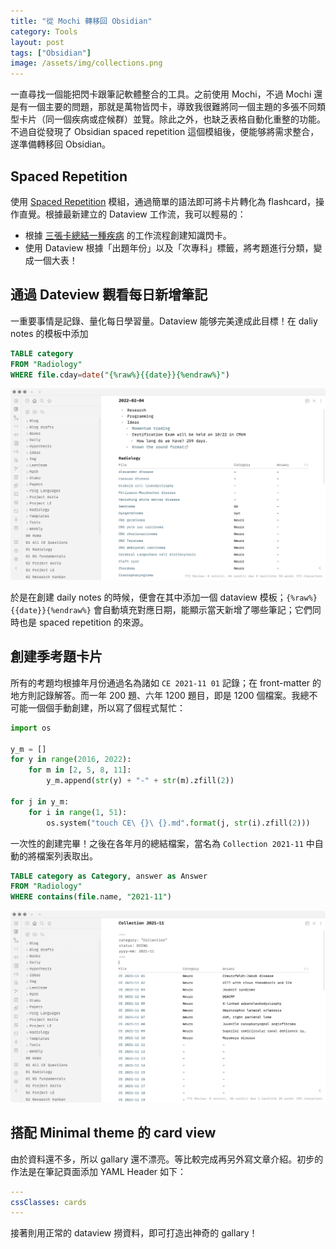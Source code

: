 ```yaml
---
title: "從 Mochi 轉移回 Obsidian"
category: Tools
layout: post
tags: ["Obsidian"]
image: /assets/img/collections.png
---
```


一直尋找一個能把閃卡跟筆記軟體整合的工具。之前使用 Mochi，不過 Mochi 還是有一個主要的問題，那就是萬物皆閃卡，導致我很難將同一個主題的多張不同類型卡片（同一個疾病或症候群）並覽。除此之外，也缺乏表格自動化重整的功能。不過自從發現了 Obsidian spaced repetition 這個模組後，便能够將需求整合，遂準備轉移回 Obsidian。

## Spaced Repetition

使用 [Spaced Repetition](https://github.com/st3v3nmw/obsidian-spaced-repetition) 模組，通過簡單的語法即可將卡片轉化為 flashcard，操作直覺。根據最新建立的 Dataview 工作流，我可以輕易的：

- 根據 [三張卡總結一種疾病](https://yfwu.github.io/ideas/2022/01/02/three-cards.html) 的工作流程創建知識閃卡。
- 使用 Dataview 根據「出題年份」以及「次專科」標籤，將考題進行分類，變成一個大表！

## 通過 Dateview 觀看每日新增筆記

一重要事情是記錄、量化每日學習量。Dataview 能够完美達成此目標！在 daliy notes 的模板中添加

```sql
TABLE category
FROM "Radiology"
WHERE file.cday=date("{%raw%}{{date}}{%endraw%}")
```

![Daily](/assets/img/daily.png)

於是在創建 daily notes 的時候，便會在其中添加一個 dataview 模板；`{%raw%}{{date}}{%endraw%}` 會自動填充對應日期，能顯示當天新增了哪些筆記；它們同時也是 spaced repetition 的來源。

## 創建季考題卡片

所有的考題均根據年月份通過名為諸如 `CE 2021-11 01` 記錄；在 front-matter 的地方則記錄解答。而一年 200 題、六年 1200 題目，即是 1200 個檔案。我總不可能一個個手動創建，所以寫了個程式幫忙：

```python
import os

y_m = []
for y in range(2016, 2022):
    for m in [2, 5, 8, 11]:
        y_m.append(str(y) + "-" + str(m).zfill(2))

for j in y_m:
    for i in range(1, 51):
        os.system("touch CE\ {}\ {}.md".format(j, str(i).zfill(2)))
```

一次性的創建完畢！之後在各年月的總結檔案，當名為 `Collection 2021-11` 中自動的將檔案列表取出。

```sql
TABLE category as Category, answer as Answer
FROM "Radiology"
WHERE contains(file.name, "2021-11")
```

![Collections](/assets/img/collections.png)

## 搭配 Minimal theme 的 card view

由於資料還不多，所以 gallary 還不漂亮。等比較完成再另外寫文章介紹。初步的作法是在筆記頁面添加 YAML Header 如下：

```yaml
---
cssClasses: cards
---
```

接著則用正常的 dataview 撈資料，即可打造出神奇的 gallary！
